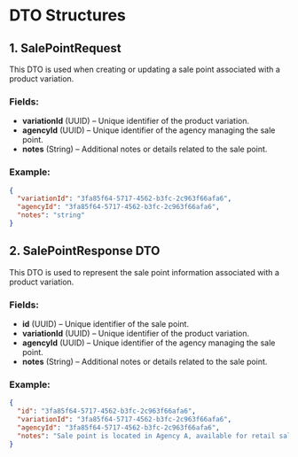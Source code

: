 # DTO Structures

## 1. SalePointRequest

This DTO is used when creating or updating a sale point associated with a product variation.

### Fields:

- **variationId** (UUID) – Unique identifier of the product variation.
- **agencyId** (UUID) – Unique identifier of the agency managing the sale point.
- **notes** (String) – Additional notes or details related to the sale point.

### Example:

```json
{
  "variationId": "3fa85f64-5717-4562-b3fc-2c963f66afa6",
  "agencyId": "3fa85f64-5717-4562-b3fc-2c963f66afa6",
  "notes": "string"
}
```

## 2. SalePointResponse DTO

This DTO is used to represent the sale point information associated with a product variation.

### Fields:

- **id** (UUID) – Unique identifier of the sale point.
- **variationId** (UUID) – Unique identifier of the product variation.
- **agencyId** (UUID) – Unique identifier of the agency managing the sale point.
- **notes** (String) – Additional notes or details related to the sale point.

### Example:

```json
{
  "id": "3fa85f64-5717-4562-b3fc-2c963f66afa6",
  "variationId": "3fa85f64-5717-4562-b3fc-2c963f66afa6",
  "agencyId": "3fa85f64-5717-4562-b3fc-2c963f66afa6",
  "notes": "Sale point is located in Agency A, available for retail sales."
}
